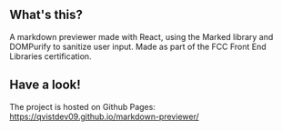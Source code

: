 ## What's this?

A markdown previewer made with React, using the Marked library and DOMPurify to sanitize user input. Made as part of the FCC Front End Libraries certification.

## Have a look!

The project is hosted on Github Pages:
https://qvistdev09.github.io/markdown-previewer/
